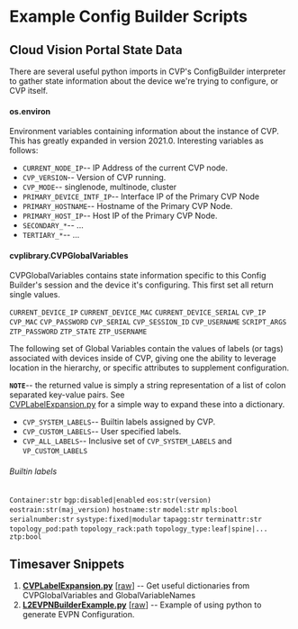 # Example Config Builder Scripts

## Cloud Vision Portal State Data

There are several useful python imports in CVP's ConfigBuilder interpreter
to gather state information about the device we're trying to configure, or
CVP itself.

#### os.environ 

Environment variables containing information about the instance of CVP. 
This has greatly expanded in version 2021.0. Interesting variables as 
follows:

- `CURRENT_NODE_IP`-- IP Address of the current CVP node.
- `CVP_VERSION`-- Version of CVP running.
- `CVP_MODE`-- singlenode, multinode, cluster
- `PRIMARY_DEVICE_INTF_IP`-- Interface IP of the Primary CVP Node
- `PRIMARY_HOSTNAME`-- Hostname of the Primary CVP Node.
- `PRIMARY_HOST_IP`-- Host IP of the Primary CVP Node.
- `SECONDARY_*`-- ...
- `TERTIARY_*`-- ...

#### cvplibrary.CVPGlobalVariables

CVPGlobalVariables contains state information specific to this Config
Builder's session and the device it's configuring. This first set all
return single values.

`CURRENT_DEVICE_IP` `CURRENT_DEVICE_MAC` `CURRENT_DEVICE_SERIAL`
`CVP_IP` `CVP_MAC` `CVP_PASSWORD` `CVP_SERIAL` `CVP_SESSION_ID` 
`CVP_USERNAME` `SCRIPT_ARGS` `ZTP_PASSWORD` `ZTP_STATE` `ZTP_USERNAME`

The following set of Global Variables contain the values of labels
(or tags) associated with devices inside of CVP, giving one the ability
to leverage location in the hierarchy, or specific attributes to
supplement configuration. 

**`NOTE`**-- the returned value is simply a string representation of
a list of colon separated key-value pairs. See  
[CVPLabelExpansion.py](CVPLAbelExpansion.py) for a simple way to
expand these into a dictionary.

- `CVP_SYSTEM_LABELS`-- Builtin labels assigned by CVP.
- `CVP_CUSTOM_LABELS`-- User specified labels.
- `CVP_ALL_LABELS`-- Inclusive set of `CVP_SYSTEM_LABELS` and `VP_CUSTOM_LABELS`

###### Builtin labels

`Container:str`  `bgp:disabled|enabled`  `eos:str(version)`   `eostrain:str(maj_version)`    `hostname:str`
`model:str`      `mpls:bool`             `serialnumber:str`   `systype:fixed|modular`        `tapagg:str`
`terminattr:str` `topology_pod:path`     `topology_rack:path` `topology_type:leaf|spine|...` `ztp:bool`

## Timesaver Snippets

1. **[CVPLabelExpansion.py](CVPLabelExpansion.py)** [[raw](CVPLabelExpansion.py?raw=true)] -- Get useful dictionaries from CVPGlobalVariables and GlobalVariableNames
2. **[L2EVPNBuilderExample.py](L2EVPNBuilderExample.py)** [[raw](L2EVPNBuilderExample.py?raw=true)] -- Example of using python to generate EVPN Configuration.
